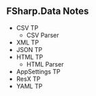 FSharp.Data Notes
-----------------

- CSV TP
    - CSV Parser
- XML TP
- JSON TP
- HTML TP
    - HTML Parser
- AppSettings TP
- ResX TP
- YAML TP
